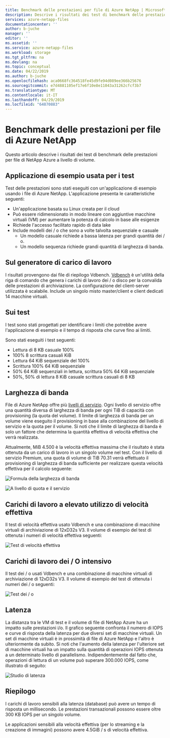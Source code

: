```yaml
---
title: Benchmark delle prestazioni per file di Azure NetApp | Microsoft Docs
description: Descrive i risultati dei test di benchmark delle prestazioni per file di NetApp Azure a livello di volume.
services: azure-netapp-files
documentationcenter: ''
author: b-juche
manager: ''
editor: ''
ms.assetid: ''
ms.service: azure-netapp-files
ms.workload: storage
ms.tgt_pltfrm: na
ms.devlang: na
ms.topic: conceptual
ms.date: 04/22/2019
ms.author: b-juche
ms.openlocfilehash: aca0668fc364518fe45d9fe94d089ee366b25676
ms.sourcegitcommit: e7d4881105ef17e6f10e8e11043a31262cfcf3b7
ms.translationtype: MT
ms.contentlocale: it-IT
ms.lasthandoff: 04/29/2019
ms.locfileid: "64870883"
---
```

# <a name="performance-benchmarks-for-azure-netapp-files"></a>Benchmark delle prestazioni per file di Azure NetApp

Questo articolo descrive i risultati dei test di benchmark delle prestazioni per file di NetApp Azure a livello di volume. 

## <a name="sample-application-used-for-the-tests"></a>Applicazione di esempio usata per i test

Test delle prestazioni sono stati eseguiti con un'applicazione di esempio usando i file di Azure NetApp. L'applicazione presenta le caratteristiche seguenti: 

* Un'applicazione basata su Linux creata per il cloud
* Può essere ridimensionato in modo lineare con aggiuntive macchine virtuali (VM) per aumentare la potenza di calcolo in base alle esigenze
* Richiede l'accesso facilitato rapido di data lake
* Include modelli dei / o che sono a volte talvolta sequenziale e casuale 
    * Un modello casuale richiede a bassa latenza per grandi quantità dei / o. 
    * Un modello sequenza richiede grandi quantità di larghezza di banda. 

## <a name="about-the-workload-generator"></a>Sul generatore di carico di lavoro

I risultati provengono dai file di riepilogo Vdbench. [Vdbench](https://www.oracle.com/technetwork/server-storage/vdbench-downloads-1901681.html) è un'utilità della riga di comando che genera i carichi di lavoro dei / o disco per la convalida delle prestazioni di archiviazione. La configurazione del client-server utilizzata è scalabile.  Include un singolo misto master/client e client dedicati 14 macchine virtuali.

## <a name="about-the-tests"></a>Sui test

I test sono stati progettati per identificare i limiti che potrebbe avere l'applicazione di esempio e il tempo di risposta che curve fino ai limiti.  

Sono stati eseguiti i test seguenti: 

* Lettura di 8 KB casuale 100%
* 100% 8 scrittura casuali KiB
* Lettura 64 KiB sequenziale del 100%
* Scrittura 100% 64 KiB sequenziale
* 50% 64 KiB sequenziali in lettura, scrittura 50% 64 KiB sequenziale
* 50%, 50% di lettura 8 KiB casuale scrittura casuali di 8 KB

## <a name="bandwidth"></a>Larghezza di banda

File di Azure NetApp offre più [livelli di servizio](azure-netapp-files-service-levels.md). Ogni livello di servizio offre una quantità diversa di larghezza di banda per ogni TiB di capacità con provisioning (la quota del volume). Il limite di larghezza di banda per un volume viene eseguito il provisioning in base alla combinazione del livello di servizio e la quota per il volume. Si noti che il limite di larghezza di banda è solo un fattore che determina la quantità effettiva di velocità effettiva che verrà realizzata.  

Attualmente, MiB 4.500 è la velocità effettiva massima che il risultato è stata ottenuta da un carico di lavoro in un singolo volume nel test.  Con il livello di servizio Premium, una quota di volume di TiB 70.31 verrà effettuato il provisioning di larghezza di banda sufficiente per realizzare questa velocità effettiva per il calcolo seguente: 

![Formula della larghezza di banda](../media/azure-netapp-files/azure-netapp-files-bandwidth-formula.png)

![A livello di quota e il servizio](../media/azure-netapp-files/azure-netapp-files-quota-service-level.png)

## <a name="throughput-intensive-workloads"></a>Carichi di lavoro a elevato utilizzo di velocità effettiva

Il test di velocità effettiva usato Vdbench e una combinazione di macchine virtuali di archiviazione di 12xD32s V3. Il volume di esempio del test di ottenuta i numeri di velocità effettiva seguenti:

![Test di velocità effettiva](../media/azure-netapp-files/azure-netapp-files-throughput-test.png)

## <a name="io-intensive-workloads"></a>Carichi di lavoro dei / O intensivo

Il test dei / o usati Vdbench e una combinazione di macchine virtuali di archiviazione di 12xD32s V3. Il volume di esempio del test di ottenuta i numeri dei / o seguenti:

![Test dei / o](../media/azure-netapp-files/azure-netapp-files-io-test.png)

## <a name="latency"></a>Latenza

La distanza tra le VM di test e il volume di file di NetApp Azure ha un impatto sulle prestazioni i/o.  Il grafico seguente confronta il numero di IOPS e curve di risposta della latenza per due diversi set di macchine virtuali.  Un set di macchine virtuali è in prossimità di file di Azure NetApp e l'altro è ulteriormente da subito.  Si noti che l'aumento della latenza per l'ulteriore set di macchine virtuali ha un impatto sulla quantità di operazioni IOPS ottenuta a un determinato livello di parallelismo.  Indipendentemente dal fatto che, operazioni di lettura di un volume può superare 300.000 IOPS, come illustrato di seguito: 

![Studio di latenza](../media/azure-netapp-files/azure-netapp-files-latency-study.png)

## <a name="summary"></a>Riepilogo

I carichi di lavoro sensibili alla latenza (database) può avere un tempo di risposta un millisecondo. Le prestazioni transazionali possono essere oltre 300 KB IOPS per un singolo volume.

Le applicazioni sensibili alla velocità effettiva (per lo streaming e la creazione di immagini) possono avere 4.5GiB / s di velocità effettiva.
